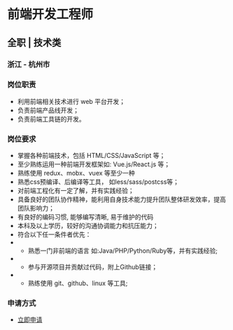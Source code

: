 
# 前端开发工程师
## 全职  |  技术类
### 浙江 - 杭州市

### 岗位职责
- 利用前端相关技术进行 web 平台开发；
- 负责前端产品线开发；
- 负责前端工具链的开发。
### 岗位要求
- 掌握各种前端技术，包括 HTML/CSS/JavaScript 等；
- 至少熟练运用一种前端开发框架如: Vue.js/React.js 等；
- 熟练使用 redux、mobx、vuex 等至少一种
- 熟悉css预编译、后编译等工具， 如less/sass/postcss等；
- 对前端工程化有一定了解，并有实践经验；
- 具备良好的团队协作精神，能利用自身技术能力提升团队整体研发效率，提高团队影响力；
- 有良好的编码习惯, 能够编写清晰, 易于维护的代码
- 本科及以上学历，较好的沟通协调能力和抗压能力；
- 符合以下任一条件者优先：
- * 熟悉一门非前端的语言 如:Java/PHP/Python/Ruby等，并有实践经验;
- * 参与开源项目并贡献过代码，附上Github链接；
- * 熟练使用 git、github、linux 等工具;
### 申请方式
- <a href="mailto:hr@tuya.com?subject=求职简历-前端开发工程师-来自GitHub">立即申请</a>